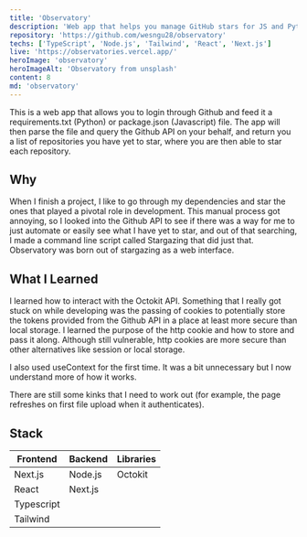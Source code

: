 ```yaml
---
title: 'Observatory'
description: 'Web app that helps you manage GitHub stars for JS and Python projects, showing you a list of repositories that you have yet to star.'
repository: 'https://github.com/wesngu28/observatory'
techs: ['TypeScript', 'Node.js', 'Tailwind', 'React', 'Next.js']
live: 'https://observatories.vercel.app/'
heroImage: 'observatory'
heroImageAlt: 'Observatory from unsplash'
content: 8
md: 'observatory'
---
```


This is a web app that allows you to login through Github and feed it a requirements.txt (Python) or package.json (Javascript) file. The app will then parse the file and query the Github API on your behalf, and return you a list of repositories you have yet to star, where you are then able to star each repository.

## Why

When I finish a project, I like to go through my dependencies and star the ones that played a pivotal role in development. This manual process got annoying, so I looked into the Github API to see if there was a way for me to just automate or easily see what I have yet to star, and out of that searching, I made a command line script called Stargazing that did just that. Observatory was born out of stargazing as a web interface.

## What I Learned

I learned how to interact with the Octokit API. Something that I really got stuck on while developing was the passing of cookies to potentially store the tokens provided from the Github API in a place at least more secure than local storage. I learned the purpose of the http cookie and how to store and pass it along. Although still vulnerable, http cookies are more secure than other alternatives like session or local storage.

I also used useContext for the first time. It was a bit unnecessary but I now understand more of how it works.

There are still some kinks that I need to work out (for example, the page refreshes on first file upload when it authenticates).

## Stack

| Frontend    | Backend     | Libraries
| ----------- | ----------- | ----------- |
| Next.js      | Node.js       | Octokit |
| React   |   Next.js      |  |
| Typescript  |         |  |
| Tailwind |    |   |
